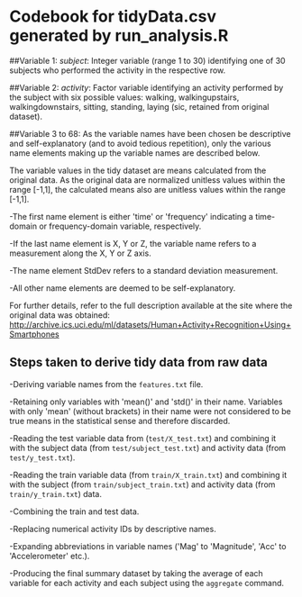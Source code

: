# Codebook for tidyData.csv generated by run_analysis.R

##Variable 1:
*subject*: Integer variable (range 1 to 30) identifying one of 30 subjects who performed
the activity in the respective row.

##Variable 2:
*activity*: Factor variable identifying an activity performed by the subject with six possible values: 
walking, walkingupstairs, walkingdownstairs, sitting, standing, laying (sic, retained from original dataset).

##Variable 3 to 68:
As the variable names have been chosen be descriptive and self-explanatory (and to avoid tedious repetition), 
only the various name elements making up the variable names are described below.
 
The variable values in the tidy dataset are means calculated from the original data.
As the original data are normalized unitless values within the range [-1,1], the 
calculated means also are unitless values within the range [-1,1].

-The first name element is either 'time' or 'frequency' indicating a time-domain or frequency-domain variable, 
 respectively.
 
-If the last name element is X, Y or Z, the variable name refers to a measurement along the X, Y or Z axis.

-The name element StdDev refers to a standard deviation measurement.

-All other name elements are deemed to be self-explanatory. 

For further details, refer to the full description available 
at the site where the original data was obtained: http://archive.ics.uci.edu/ml/datasets/Human+Activity+Recognition+Using+Smartphones

## Steps taken to derive tidy data from raw data

-Deriving variable names from the `features.txt` file.

-Retaining only variables with 'mean()' and 'std()' in their name. 
 Variables with only 'mean' (without brackets) in their name were not considered to 
 be true means in the statistical sense and therefore discarded. 

-Reading the test variable data from (`test/X_test.txt`) and combining it with the subject data (from `test/subject_test.txt`) 
 and activity data (from `test/y_test.txt`).  

-Reading the train variable data (from `train/X_train.txt`) and combining it with the subject (from `train/subject_train.txt`) and activity data (from `train/y_train.txt`) data.

-Combining the train and test data.

-Replacing numerical activity IDs by descriptive names. 

-Expanding abbreviations in variable names ('Mag' to 'Magnitude', 'Acc' to 'Accelerometer' etc.).

-Producing the final summary dataset by taking the average of each variable for each activity and each 
 subject using the `aggregate` command.

 